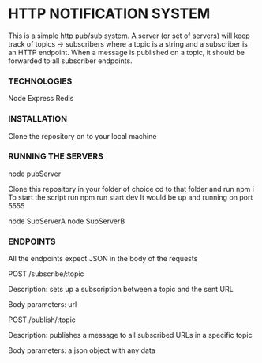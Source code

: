 # HTTP NOTIFICATION SYSTEM

This is a simple http pub/sub system. A server (or set of servers) will keep track of topics ->
subscribers where a topic is a string and a subscriber is an HTTP endpoint. When a message is published on a topic, it
should be forwarded to all subscriber endpoints. 

### TECHNOLOGIES
Node
Express
Redis

### INSTALLATION
Clone the repository on to your local machine
### RUNNING THE SERVERS
node pubServer 

Clone this repository in your folder of choice
cd to that folder and run npm i
To start the script run npm run start:dev
It would be up and running on port 5555



node SubServerA
node SubServerB
### ENDPOINTS
All the endpoints expect JSON in the body of the requests

POST /subscribe/:topic

Description: sets up a subscription between a topic and the sent URL

Body parameters: url

POST /publish/:topic

Description: publishes a message to all subscribed URLs in a specific topic

Body parameters: a json object with any data
